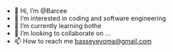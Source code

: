 - 👋 Hi, I’m @Barcee
- 👀 I’m interested in coding and software engineering 
- 🌱 I’m currently learning bothe
- 💞️ I’m looking to collaborate on ...
- 📫 How to reach me basseyeyoma@gmail.com 

<!---
Barcee/Barcee is a ✨ special ✨ repository because its `README.md` (this file) appears on your GitHub profile.
You can click the Preview link to take a look at your changes.
--->
